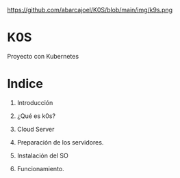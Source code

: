 https://github.com/abarcajoel/K0S/blob/main/img/k9s.png

# K0S
Proyecto con Kubernetes
# Indice

1. Introducción

2. ¿Qué es k0s?

3. Cloud Server

4. Preparación de los servidores.

5. Instalación del SO 

6. Funcionamiento.
